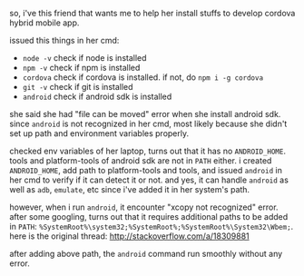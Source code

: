 so, i've this friend that wants me to help her install stuffs to develop cordova hybrid mobile app.

issued this things in her cmd:

- `node -v` check if node is installed
- `npm -v` check if npm is installed
- `cordova` check if cordova is installed. if not, do `npm i -g cordova`
- `git -v` check if git is installed
- `android` check if android sdk is installed

she said she had "file can be moved" error when she install android sdk. since `android` is not recognized in her cmd, most likely because she didn't set up path and environment variables properly. 

checked env variables of her laptop, turns out that it has no `ANDROID_HOME`. tools and platform-tools of android sdk are not in `PATH` either. i created `ANDROID_HOME`, add path to platform-tools and tools, and issued `android` in her cmd to verify if it can detect it or not. and yes, it can handle `android` as well as `adb`, `emulate`, etc since i've added it in her system's path.

however, when i run `android`, it encounter "xcopy not recognized" error. after some googling, turns out that it requires additional paths to be added in `PATH`: `%SystemRoot%\system32;%SystemRoot%;%SystemRoot%\System32\Wbem;`. here is the original thread: http://stackoverflow.com/a/18309881

after adding above path, the `android` command run smoothly without any error.
